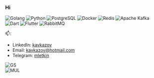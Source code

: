 ### Hi
  
  ![Golang](https://img.shields.io/badge/-Golang-blue?style=flat-square&logo=go)
  ![Python](https://img.shields.io/badge/-Python-blue?style=flat-square&logo=python)
  ![PostgreSQL](https://img.shields.io/badge/-PostgreSQL-blue?style=flat-square&logo=postgresql)
  ![Docker](https://img.shields.io/badge/-Docker-blue?style=flat-square&logo=docker)
  ![Redis](https://img.shields.io/badge/-Redis-blue?style=flat-square&logo=redis)
  ![Apache Kafka](https://img.shields.io/badge/-Apache%20Kafka-blue?style=flat-square&logo=apachekafka)
  ![Dart](https://img.shields.io/badge/-Dart-blue?style=flat-square&logo=dart)
  ![Flutter](https://img.shields.io/badge/-Flutter-blue?style=flat-square&logo=flutter)
  ![RabbitMQ](https://img.shields.io/badge/-RabbitMQ-blue?style=flat-square&logo=rabbitmq)
  
  
📫:
  - LinkedIn: [kavkazov](https://www.linkedin.com/in/kavkazov/)
  - Email: kavkazov@hotmail.com
  - Telegram: [mletkin](https://t.me/mletkin)

  ![GS](https://github-readme-stats.vercel.app/api?username=mlletkin&show_icons=true&theme=radical)</br>
  ![MUL](https://github-readme-stats.vercel.app/api/top-langs/?username=mlletkin&layout=compact&theme=radical)
